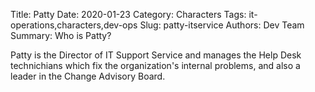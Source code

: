 Title: Patty
Date: 2020-01-23
Category: Characters
Tags: it-operations,characters,dev-ops
Slug: patty-itservice
Authors: Dev Team
Summary: Who is Patty?

Patty is the Director of IT Support Service and manages the Help Desk technichians which fix the organization's internal problems, and also a leader in the Change Advisory Board.